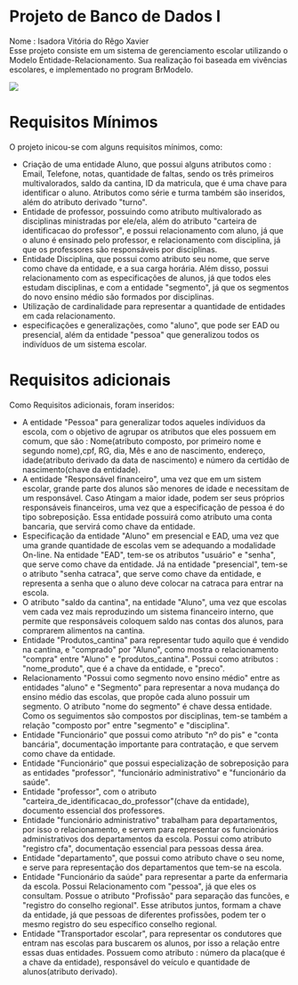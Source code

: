 # Projeto de Banco de Dados I
Nome : Isadora Vitória do Rêgo Xavier <br/> 
Esse projeto consiste em um sistema de gerenciamento escolar utilizando o Modelo Entidade-Relacionamento. Sua realização foi baseada em vivências escolares, e implementado no program BrModelo. 

<img src="https://github.com/isadoravrx/banco_de_dados_1/blob/main/image_proj.png">

# Requisitos Mínimos
O projeto inicou-se com alguns requisitos mínimos, como:

- Criação de uma entidade Aluno, que possui alguns atributos como : Email, Telefone, notas, quantidade de faltas, sendo os três primeiros multivalorados, saldo da cantina, ID da matricula, que é uma chave para identificar o aluno. Atributos como série e turma também são inseridos, além do atributo derivado "turno".
- Entidade de professor, possuindo como atributo multivalorado as disciplinas ministradas por ele/ela, além do atributo "carteira de identificacao do professor", e possui relacionamento com aluno, já que o aluno é ensinado pelo professor, e relacionamento com disciplina, já que os professores são responsáveis por disciplinas.
- Entidade Disciplina, que possui como atributo seu nome, que serve como chave da entidade, e a sua carga horária. Além disso, possui relacionamento com as especificações de alunos, já que todos eles estudam disciplinas, e com a entidade "segmento", já que os segmentos do novo ensino médio são formados por disciplinas.
- Utilização de cardinalidade para representar a quantidade de entidades em cada relacionamento.
- especificações e generalizações, como "aluno", que pode ser EAD ou presencial, além da entidade "pessoa" que generalizou todos os indivíduos de um sistema escolar.

# Requisitos adicionais
Como Requisitos adicionais, foram inseridos: 

- A entidade "Pessoa" para generalizar todos aqueles indíviduos da escola, com o objetivo de agrupar os atributos que eles possuem em comum, que são : Nome(atributo composto, por primeiro nome e segundo nome),cpf, RG, dia, Mês e ano de nascimento, endereço, idade(atributo derivado da data de nascimento) e número da certidão de nascimento(chave da entidade).
- A entidade "Responsável financeiro", uma vez que em um sistem escolar, grande parte dos alunos são menores de idade e necessitam de um responsável. Caso Atingam a maior idade, podem ser seus próprios responsáveis financeiros, uma vez que a especificação de pessoa é do tipo sobreposição. Essa entidade possuirá como atributo uma conta bancaria, que servirá como chave da entidade. 
- Especificação da entidade "Aluno" em presencial e EAD, uma vez que uma grande quantidade de escolas vem se adequando a modalidade On-line. Na entidade "EAD", tem-se os atributos "usuário" e "senha", que serve como chave da entidade. Já na entidade "presencial", tem-se o atributo "senha catraca", que serve como chave da entidade, e representa a senha que o aluno deve colocar na catraca para entrar na escola.
- O atributo "saldo da cantina", na entidade "Aluno", uma vez que escolas vem cada vez mais reproduzindo um sistema financeiro interno, que permite que responsáveis coloquem saldo nas contas dos alunos, para comprarem alimentos na cantina.
- Entidade "Produtos_cantina" para representar tudo aquilo que é vendido na cantina, e "comprado" por "Aluno", como mostra o relacionamento "compra" entre "Aluno" e "produtos_cantina". Possui como atributos : "nome_produto", que é a chave da entidade, e "preco".
- Relacionamento "Possui como segmento novo ensino médio" entre as entidades "aluno" e "Segmento" para representar a nova mudança do ensino médio das escolas, que propõe cada aluno possuir um segmento. O atributo "nome do segmento" é chave dessa entidade. Como os seguimentos são compostos por disciplinas, tem-se também a relação "composto por" entre "segmento" e "disciplina".
- Entidade "Funcionário" que possui como atributo "nº do pis" e "conta bancária", documentação importante para contratação, e que servem como chave da entidade.
- Entidade "Funcionário" que possui especialização de sobreposição para as entidades "professor", "funcionário administrativo" e "funcionário da saúde".
- Entidade "professor", com o atributo "carteira_de_identificacao_do_professor"(chave da entidade), documento essencial dos professores.
- Entidade "funcionário administrativo" trabalham para departamentos, por isso o relacionamento, e servem para representar os funcionários administrativos dos departamentos da escola. Possui como atributo "registro cfa", documentação essencial para pessoas dessa área.
- Entidade "departamento", que possui como atributo chave o seu nome, e serve para representação dos departamentos que tem-se na escola.
- Entidade "Funcionário da saúde" para representar a parte da enfermaria da escola. Possui Relacionamento com "pessoa", já que eles os consultam. Possue o atributo "Profissão" para separação das funcões, e "registro do conselho regional". Esse atributos juntos, formam a chave da entidade, já que pessoas de diferentes profissões, podem ter o mesmo registro do seu específico conselho regional.
- Entidade "Transportador escolar", para representar os condutores que entram nas escolas para buscarem os alunos, por isso a relação entre essas duas entidades. Possuem como atributo : número da placa(que é a chave da entidade), responsável do veículo e quantidade de alunos(atributo derivado).
